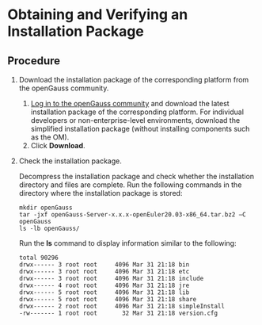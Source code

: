 # Obtaining and Verifying an Installation Package<a name="EN-US_TOPIC_0000001224028753"></a>

## Procedure<a name="en-us_topic_0289899746_en-us_topic_0283136484_en-us_topic_0241802590_en-us_topic_0085434667_en-us_topic_0059782060_section62223956163549"></a>

1.  Download the installation package of the corresponding platform from the openGauss community.
    1.  [Log in to the openGauss community](https://opengauss.org/en/download/)  and download the latest installation package of the corresponding platform. For individual developers or non-enterprise-level environments, download the simplified installation package \(without installing components such as the OM\).
    2.  Click  **Download**.

2.  Check the installation package.

    Decompress the installation package and check whether the installation directory and files are complete. Run the following commands in the directory where the installation package is stored:

    ```
    mkdir openGauss
    tar -jxf openGauss-Server-x.x.x-openEuler20.03-x86_64.tar.bz2 –C openGauss
    ls -lb openGauss/
    ```

    Run the  **ls**  command to display information similar to the following:

    ```
    total 90296
    drwx------ 3 root root     4096 Mar 31 21:18 bin
    drwx------ 3 root root     4096 Mar 31 21:18 etc
    drwx------ 3 root root     4096 Mar 31 21:18 include
    drwx------ 4 root root     4096 Mar 31 21:18 jre
    drwx------ 5 root root     4096 Mar 31 21:18 lib
    drwx------ 5 root root     4096 Mar 31 21:18 share
    drwx------ 2 root root     4096 Mar 31 21:18 simpleInstall
    -rw------- 1 root root       32 Mar 31 21:18 version.cfg
    ```


